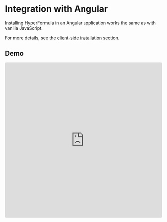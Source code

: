 # Integration with Angular

Installing HyperFormula in an Angular application works the same as with vanilla JavaScript.

For more details, see the [client-side installation](client-side-installation.md) section.

## Demo

<iframe
     src="https://codesandbox.io/embed/github/handsontable/hyperformula-demos/tree/2.6.x/angular-demo?autoresize=1
     &fontsize=11&hidenavigation=1&theme=light&view=preview"
     style="width:100%; height:500px; border:0; border-radius: 4px; overflow:hidden;"
     title="handsontable/hyperformula-demos: angular-demo"
     allow="accelerometer; ambient-light-sensor; camera; encrypted-media; geolocation; gyroscope; hid; microphone; midi; payment; usb; vr; xr-spatial-tracking"
     sandbox="allow-autoplay allow-forms allow-modals allow-popups allow-presentation allow-same-origin allow-scripts"
   ></iframe>
